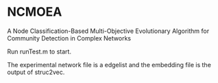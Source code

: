 # NCMOEA
A Node Classification-Based Multi-Objective Evolutionary Algorithm for Community Detection in Complex Networks

Run runTest.m to start.

The experimental network file is a edgelist and the embedding file is the output of struc2vec.
